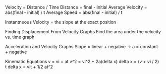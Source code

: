 Velocity = Distance / Time
Distance = final - initial
Average Velocity = abs(final - initial) / t
Average Speed = abs(final - initial) / t

Instantneous Velocity = the slope at the exact position

Finding Displacement From Velocity Graphs
Find the area under the velocity vs. time graph

Acceleration and Velocity Graphs
Slope = linear + negative -> a = constant + negative

Kinematic Equations
v = vi + at
v^2 = vi^2 + 2a(delta x)
delta x = (v + vi / 2) t
delta x = vit + 1/2 at^2

